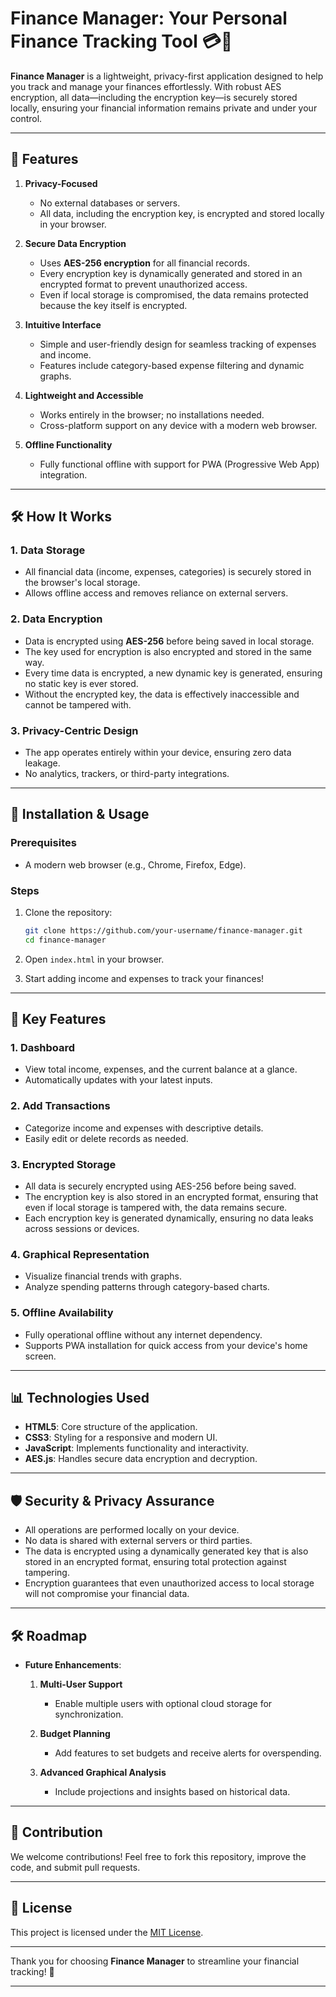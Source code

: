# Finance Manager: Your Personal Finance Tracking Tool 💳💼

**Finance Manager** is a lightweight, privacy-first application designed to help you track and manage your finances effortlessly. With robust AES encryption, all data—including the encryption key—is securely stored locally, ensuring your financial information remains private and under your control.

---

## 🌟 Features

1. **Privacy-Focused**  
   - No external databases or servers.  
   - All data, including the encryption key, is encrypted and stored locally in your browser.  

2. **Secure Data Encryption**  
   - Uses **AES-256 encryption** for all financial records.  
   - Every encryption key is dynamically generated and stored in an encrypted format to prevent unauthorized access.  
   - Even if local storage is compromised, the data remains protected because the key itself is encrypted.

3. **Intuitive Interface**  
   - Simple and user-friendly design for seamless tracking of expenses and income.  
   - Features include category-based expense filtering and dynamic graphs.

4. **Lightweight and Accessible**  
   - Works entirely in the browser; no installations needed.  
   - Cross-platform support on any device with a modern web browser.  

5. **Offline Functionality**  
   - Fully functional offline with support for PWA (Progressive Web App) integration.  

---

## 🛠️ How It Works

### 1. **Data Storage**  
   - All financial data (income, expenses, categories) is securely stored in the browser's local storage.  
   - Allows offline access and removes reliance on external servers.

### 2. **Data Encryption**  
   - Data is encrypted using **AES-256** before being saved in local storage.  
   - The key used for encryption is also encrypted and stored in the same way.  
   - Every time data is encrypted, a new dynamic key is generated, ensuring no static key is ever stored.  
   - Without the encrypted key, the data is effectively inaccessible and cannot be tampered with.

### 3. **Privacy-Centric Design**  
   - The app operates entirely within your device, ensuring zero data leakage.  
   - No analytics, trackers, or third-party integrations.  

---

## 🚀 Installation & Usage

### Prerequisites  
- A modern web browser (e.g., Chrome, Firefox, Edge).

### Steps  
1. Clone the repository:  
   ```bash
   git clone https://github.com/your-username/finance-manager.git
   cd finance-manager
   ```

2. Open `index.html` in your browser.  

3. Start adding income and expenses to track your finances!

---

## 📂 Key Features

### 1. **Dashboard**  
   - View total income, expenses, and the current balance at a glance.  
   - Automatically updates with your latest inputs.  

### 2. **Add Transactions**  
   - Categorize income and expenses with descriptive details.  
   - Easily edit or delete records as needed.  

### 3. **Encrypted Storage**  
   - All data is securely encrypted using AES-256 before being saved.  
   - The encryption key is also stored in an encrypted format, ensuring that even if local storage is tampered with, the data remains secure.  
   - Each encryption key is generated dynamically, ensuring no data leaks across sessions or devices.

### 4. **Graphical Representation**  
   - Visualize financial trends with graphs.  
   - Analyze spending patterns through category-based charts.  

### 5. **Offline Availability**  
   - Fully operational offline without any internet dependency.  
   - Supports PWA installation for quick access from your device's home screen.  

---

## 📊 Technologies Used

- **HTML5**: Core structure of the application.  
- **CSS3**: Styling for a responsive and modern UI.  
- **JavaScript**: Implements functionality and interactivity.  
- **AES.js**: Handles secure data encryption and decryption.

---

## 🛡️ Security & Privacy Assurance  

- All operations are performed locally on your device.  
- No data is shared with external servers or third parties.  
- The data is encrypted using a dynamically generated key that is also stored in an encrypted format, ensuring total protection against tampering.  
- Encryption guarantees that even unauthorized access to local storage will not compromise your financial data.

---

## 🛠️ Roadmap

- **Future Enhancements**:
  1. **Multi-User Support**  
     - Enable multiple users with optional cloud storage for synchronization.  

  2. **Budget Planning**  
     - Add features to set budgets and receive alerts for overspending.  

  3. **Advanced Graphical Analysis**  
     - Include projections and insights based on historical data.

---

## 🙌 Contribution

We welcome contributions! Feel free to fork this repository, improve the code, and submit pull requests.  

---

## 📝 License

This project is licensed under the [MIT License](LICENSE).

---

Thank you for choosing **Finance Manager** to streamline your financial tracking! 🌟

---
